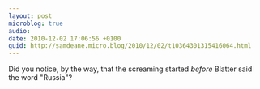 ```yaml
---
layout: post
microblog: true
audio: 
date: 2010-12-02 17:06:56 +0100
guid: http://samdeane.micro.blog/2010/12/02/t10364301315416064.html
---
```

Did you notice, by the way, that the screaming started *before* Blatter said the word "Russia"?
